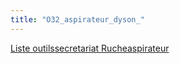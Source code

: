 ```yaml
---
title: "O32_aspirateur_dyson_"
---
```


[Liste outils](notes/equipements/outils/L_Outils.md)[secretariat Ruche](notes/zones/secretariat%20Ruche.md)[aspirateur](notes/nettoyage/outils/aspirateur.md)